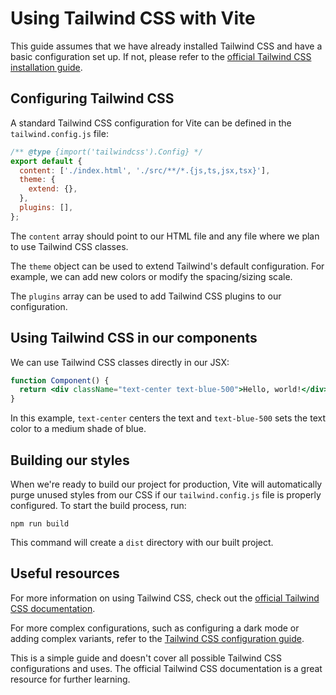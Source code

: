 # Using Tailwind CSS with Vite

This guide assumes that we have already installed Tailwind CSS and have a basic configuration set up. If not, please refer to the [official Tailwind CSS installation guide](https://tailwindcss.com/docs/installation).

## Configuring Tailwind CSS

A standard Tailwind CSS configuration for Vite can be defined in the `tailwind.config.js` file:

```javascript
/** @type {import('tailwindcss').Config} */
export default {
  content: ['./index.html', './src/**/*.{js,ts,jsx,tsx}'],
  theme: {
    extend: {},
  },
  plugins: [],
};
```

The `content` array should point to our HTML file and any file where we plan to use Tailwind CSS classes.

The `theme` object can be used to extend Tailwind's default configuration. For example, we can add new colors or modify the spacing/sizing scale.

The `plugins` array can be used to add Tailwind CSS plugins to our configuration.

## Using Tailwind CSS in our components

We can use Tailwind CSS classes directly in our JSX:

```jsx
function Component() {
  return <div className="text-center text-blue-500">Hello, world!</div>;
}
```

In this example, `text-center` centers the text and `text-blue-500` sets the text color to a medium shade of blue.

## Building our styles

When we're ready to build our project for production, Vite will automatically purge unused styles from our CSS if our `tailwind.config.js` file is properly configured. To start the build process, run:

```shell
npm run build
```

This command will create a `dist` directory with our built project.

## Useful resources

For more information on using Tailwind CSS, check out the [official Tailwind CSS documentation](https://tailwindcss.com/docs).

For more complex configurations, such as configuring a dark mode or adding complex variants, refer to the [Tailwind CSS configuration guide](https://tailwindcss.com/docs/configuration).

This is a simple guide and doesn't cover all possible Tailwind CSS configurations and uses. The official Tailwind CSS documentation is a great resource for further learning.
